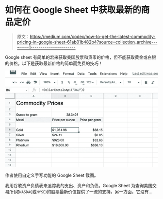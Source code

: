 # 如何在 Google Sheet 中获取最新的商品定价

> 原文：<https://medium.com/codex/how-to-get-the-latest-commodity-pricing-in-google-sheet-61ab01b482b4?source=collection_archive---------1----------------------->

Google sheet 有简单的宏来获取美国股票和货币的价格，但不能获取黄金或白银的价格。以下是获取最新价格的简单而免费的技巧！

![](img/7df6ccf34ded17effbcf961e63611829.png)

作者使用自定义手写功能的 Google Sheet 截图。

我用谷歌资产负债表来追踪我的支出、资产和负债。Google Sheet 为查询美国交易所(如`NASDAQ`或`NYSE`)的股票最新价值提供了一流的支持。另一方面，它没有…